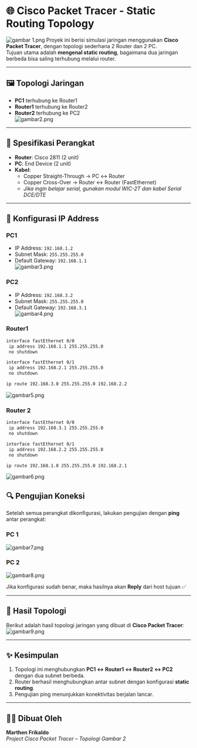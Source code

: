 # 🌐 Cisco Packet Tracer - Static Routing Topology
![gambar 1.png](images/gambar%201.png)
Proyek ini berisi simulasi jaringan menggunakan **Cisco Packet Tracer**, dengan topologi sederhana 2 Router dan 2 PC.  
Tujuan utama adalah **mengenal static routing**, bagaimana dua jaringan berbeda bisa saling terhubung melalui router.

---

## 🖼️ Topologi Jaringan
- **PC1** terhubung ke Router1  
- **Router1** terhubung ke Router2  
- **Router2** terhubung ke PC2  
![gambar2.png](images/gambar2.png)
---

## 📑 Spesifikasi Perangkat

- **Router**: Cisco 2811 (2 unit)  
- **PC**: End Device (2 unit)  
- **Kabel**:  
  - Copper Straight-Through → PC ↔ Router  
  - Copper Cross-Over → Router ↔ Router (FastEthernet)  
  - *Jika ingin belajar serial, gunakan modul WIC-2T dan kabel Serial DCE/DTE*  

---

## 🔧 Konfigurasi IP Address

### PC1
- IP Address: `192.168.1.2`  
- Subnet Mask: `255.255.255.0`  
- Default Gateway: `192.168.1.1`  
![gambar3.png](images/gambar3.png)
### PC2
- IP Address: `192.168.3.2`  
- Subnet Mask: `255.255.255.0`  
- Default Gateway: `192.168.3.1`  
![gambar4.png](images/gambar4.png)
### Router1
```bash
interface fastEthernet 0/0
 ip address 192.168.1.1 255.255.255.0
 no shutdown

interface fastEthernet 0/1
 ip address 192.168.2.1 255.255.255.0
 no shutdown

ip route 192.168.3.0 255.255.255.0 192.168.2.2

```
![gambar5.png](images/gambar5.png)
### Router 2
```bash
interface fastEthernet 0/0
 ip address 192.168.3.1 255.255.255.0
 no shutdown

interface fastEthernet 0/1
 ip address 192.168.2.2 255.255.255.0
 no shutdown

ip route 192.168.1.0 255.255.255.0 192.168.2.1
```
![gambar6.png](images/gambar6.png)

## 🔍 Pengujian Koneksi

Setelah semua perangkat dikonfigurasi, lakukan pengujian dengan **ping** antar perangkat:
### PC 1
![gambar7.png](images/gambar7.png)

### PC 2
![gambar8.png](images/gambar8.png)


Jika konfigurasi sudah benar, maka hasilnya akan **Reply** dari host tujuan ✅

---

## 📡 Hasil Topologi

Berikut adalah hasil topologi jaringan yang dibuat di **Cisco Packet Tracer**:
![gambar9.png](images/gambar9.png)


---

## ✨ Kesimpulan

1. Topologi ini menghubungkan **PC1 ↔ Router1 ↔ Router2 ↔ PC2** dengan dua subnet berbeda.  
2. Router berhasil menghubungkan antar subnet dengan konfigurasi **static routing**.  
3. Pengujian ping menunjukkan konektivitas berjalan lancar.  

---

## 👨‍💻 Dibuat Oleh

**Marthen Frikaldo**  
_Project Cisco Packet Tracer – Topologi Gambar 2_
